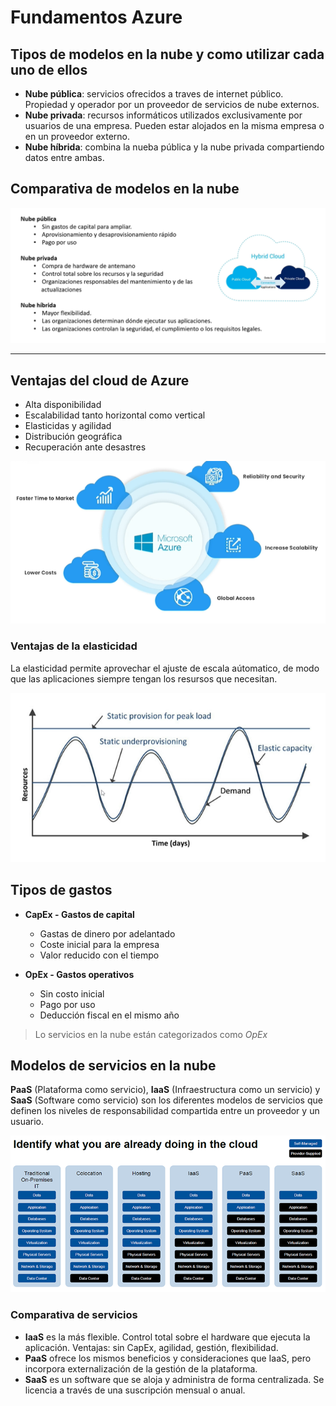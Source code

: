 # Fundamentos Azure

## Tipos de modelos en la nube y como utilizar cada uno de ellos

- **Nube pública**: servicios ofrecidos a traves de internet público. Propiedad y operador por un proveedor de servicios de nube externos.
- **Nube privada**: recursos informáticos utilizados exclusivamente por usuarios de una empresa. Pueden estar alojados en la misma empresa o en un proveedor externo.
- **Nube híbrida**: combina la nueba pública y la nube privada compartiendo datos entre ambas.

## Comparativa de modelos en la nube

<p align="center">
  <img src="/images/comparativa-modelos-nube.png" alt:"Comparativa" />
</p>

***

## Ventajas del cloud de Azure

- Alta disponibilidad
- Escalabilidad tanto horizontal como vertical
- Elasticidas y agilidad
- Distribución geográfica
- Recuperación ante desastres

<p align="center">
  <img src="/images/ventajas-azure.png" alt:"Ventajas Azure" />
</p>

### Ventajas de la elasticidad

La elasticidad permite aprovechar el ajuste de escala aútomatico, de modo que las aplicaciones siempre tengan los resursos que necesitan.

<p align="center">
  <img src="/images/elasticidad.png" alt:"Elasticidad" />
</p>

## Tipos de gastos

- **CapEx - Gastos de capital**
    - Gastas de dinero por adelantado
    - Coste inicial para la empresa
    - Valor reducido con el tiempo

- **OpEx - Gastos operativos**
  - Sin costo inicial
  - Pago por uso
  - Deducción fiscal en el mismo año

> Lo servicios en la nube están categorizados como *OpEx*

## Modelos de servicios en la nube

**PaaS** (Plataforma como servicio), **IaaS** (Infraestructura como un servicio) y **SaaS** (Software como servicio) son los diferentes modelos de servicios que definen los niveles de responsabilidad compartida entre un proveedor y un usuario.

<p align="center">
  <img src="/images/xaas-gartner.png" alt:"Global CPD presence" />
</p>

### Comparativa de servicios

- **IaaS** es la más flexible. Control total sobre el hardware que ejecuta la aplicación. Ventajas: sin CapEx, agilidad, gestión, flexibilidad.
- **PaaS** ofrece los mismos beneficios y consideraciones que IaaS, pero incorpora externalización de la gestión de la plataforma.
- **SaaS** es un software que se aloja y administra de forma centralizada. Se licencia a través de una suscripción mensual o anual.
